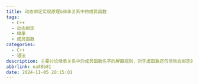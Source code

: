 ```yaml
---
title: 动态绑定实现原理&继承关系中的成员函数
tags:
  - C++
  - 动态绑定
  - 继承
  - 成员函数
categories:
  - C++
  - 语法
description: 主要讨论继承关系中的成员函数名字的屏蔽规则，对于虚函数还包括动态绑定的实现原理的相关内容
abbrlink: ea88b81
date: 2024-11-05 20:15:01
---
```

